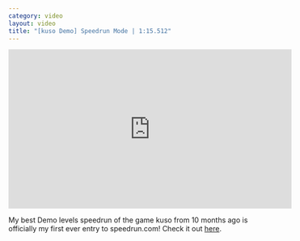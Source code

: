 ```yaml
---
category: video
layout: video
title: "[kuso Demo] Speedrun Mode | 1:15.512"
---
```


<iframe width="560" height="315" src="https://www.youtube-nocookie.com/embed/KEH_879wuFU" frameborder="0" allowfullscreen></iframe>

My best Demo levels speedrun of the game kuso from 10 months ago is officially my first ever entry to speedrun.com! Check it out [here](https://www.speedrun.com/run/z5o8o0ey).
